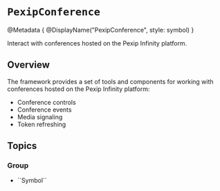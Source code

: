 # ``PexipConference``

@Metadata {
    @DisplayName("PexipConference", style: symbol)
}

Interact with conferences hosted on the Pexip Infinity platform.

## Overview

The framework provides a set of tools and components for working with conferences hosted on the Pexip Infinity platform:
- Conference controls
- Conference events
- Media signaling
- Token refreshing

## Topics

### <!--@START_MENU_TOKEN@-->Group<!--@END_MENU_TOKEN@-->

- <!--@START_MENU_TOKEN@-->``Symbol``<!--@END_MENU_TOKEN@-->
